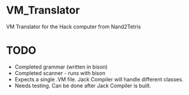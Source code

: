 # VM_Translator
 VM Translator for the Hack computer from Nand2Tetris

# TODO
* Completed grammar (written in bison)
* Completed scanner - runs with bison
* Expects a single .VM file. Jack Compiler will handle different classes.
* Needs testing. Can be done after Jack Compiler is built.